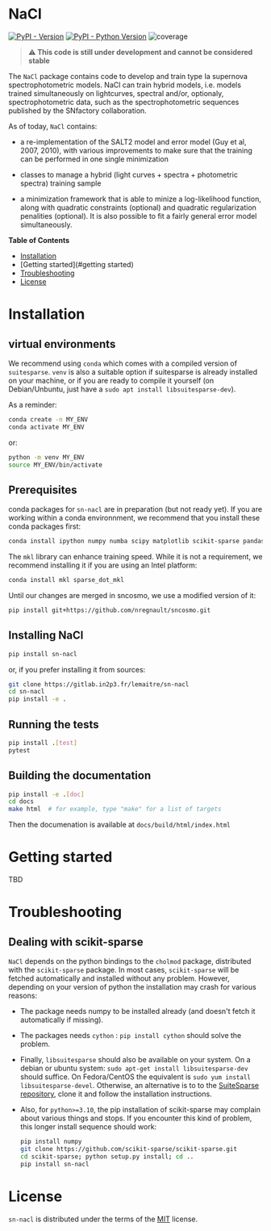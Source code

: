 # NaCl

[![PyPI - Version](https://img.shields.io/pypi/v/sn-nacl.svg)](https://pypi.org/project/sn-nacl)
[![PyPI - Python Version](https://img.shields.io/pypi/pyversions/sn-nacl.svg)](https://pypi.org/project/sn-nacl)
![coverage](https://gitlab.in2p3.fr/lemaitre/sn-nacl/badges/master/coverage.svg)


> **:warning: This code is still under development and cannot be considered stable**

The `NaCl` package contains code to develop and train type Ia supernova
spectrophotometric models. NaCl can train hybrid models, i.e. models trained
simultaneously on lightcurves, spectral and/or, optionaly, spectrophotometric
data, such as the spectrophotometric sequences published by the SNfactory
collaboration.

As of today, `NaCl` contains:

- a re-implementation of the SALT2 model and error model (Guy et al, 2007,
  2010), with various improvements to make sure that the training can be
  performed in one single minimization

- classes to manage a hybrid (light curves + spectra + photometric spectra)
  training sample

- a minimization framework that is able to minize a log-likelihood function,
  along with quadratic constraints (optional) and quadratic regularization
  penalities (optional). It is also possible to fit a fairly general error model
  simultaneously.


**Table of Contents**

- [Installation](#installation)
- [Getting started](#getting started)
- [Troubleshooting](#troubleshooting)
- [License](#license)


# Installation

## virtual environments

We recommend using `conda` which comes with a compiled version of `suitesparse`.
`venv` is also a suitable option if suitesparse is already installed on your
machine, or if you are ready to compile it yourself (on Debian/Unbuntu, just
have a `sudo apt install libsuitesparse-dev`).

As a reminder:

```bash
conda create -n MY_ENV
conda activate MY_ENV
```

or:

```bash
python -m venv MY_ENV
source MY_ENV/bin/activate
```

## Prerequisites

conda packages for `sn-nacl` are in preparation (but not ready yet). If you are
working within a conda environnment, we recommend that you install these conda
packages first:

```bash
conda install ipython numpy numba scipy matplotlib scikit-sparse pandas h5py pyarrow
```

The `mkl` library can enhance training speed. While it is not a requirement, we
recommend installing it if you are using an Intel platform:

```bash
conda install mkl sparse_dot_mkl
```

Until our changes are merged in sncosmo, we use a modified version of it:

```bash
pip install git+https://github.com/nregnault/sncosmo.git
```


## Installing NaCl

``` bash
pip install sn-nacl
```

or, if you prefer installing it from sources:

```bash
git clone https://gitlab.in2p3.fr/lemaitre/sn-nacl
cd sn-nacl
pip install -e .
```


## Running the tests

```bash
pip install .[test]
pytest
```

## Building the documentation

```bash
pip install -e .[doc]
cd docs
make html  # for example, type "make" for a list of targets
```

Then the documenation is available at `docs/build/html/index.html`

# Getting started

TBD

# Troubleshooting

## Dealing with scikit-sparse

`NaCl` depends on the python bindings to the `cholmod` package, distributed with
the `scikit-sparse` package. In most cases, `scikit-sparse` will be fetched
automatically and installed without any problem. However, depending on your
version of python the installation may crash for various reasons:

- The package needs numpy to be installed already (and doesn't fetch it
  automatically if missing).

- The packages needs `cython` : `pip install cython` should solve the problem.

- Finally, `libsuitesparse` should also be available on your system. On a debian
  or ubuntu system: `sudo apt-get install libsuitesparse-dev` should suffice. On
  Fedora/CentOS the equivalent is `sudo yum install libsuitesparse-devel`.
  Otherwise, an alternative is to to the [SuiteSparse
  repository](https://github.com/DrTimothyAldenDavis/SuiteSparse), clone it and
  follow the installation instructions.

- Also, for `python>=3.10`, the pip installation of scikit-sparse may complain
  about various things and stops. If you encounter this kind of problem, this
  longer install sequence should work:

  ```bash
  pip install numpy
  git clone https://github.com/scikit-sparse/scikit-sparse.git
  cd scikit-sparse; python setup.py install; cd ..
  pip install sn-nacl
  ```

# License

`sn-nacl` is distributed under the terms of the
[MIT](https://spdx.org/licenses/MIT.html) license.
